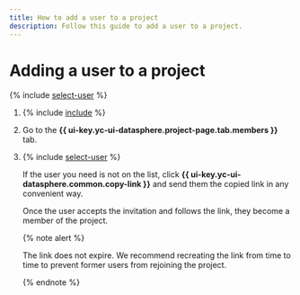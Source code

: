 ```yaml
---
title: How to add a user to a project
description: Follow this guide to add a user to a project.
---
```


# Adding a user to a project

{% include [select-user](../../../_includes/datasphere/organization-users.md) %}

1. {% include [include](../../../_includes/datasphere/ui-find-project.md) %}

1. Go to the **{{ ui-key.yc-ui-datasphere.project-page.tab.members }}** tab.

1. {% include [select-user](../../../_includes/datasphere/select-from-list.md) %}

   If the user you need is not on the list, click **{{ ui-key.yc-ui-datasphere.common.copy-link }}** and send them the copied link in any convenient way.

   Once the user accepts the invitation and follows the link, they become a member of the project.

   {% note alert %}

   The link does not expire. We recommend recreating the link from time to time to prevent former users from rejoining the project.

   {% endnote %}

